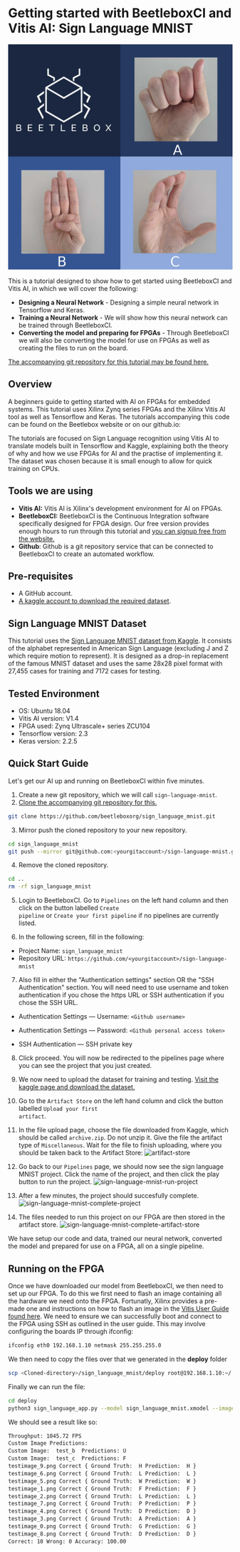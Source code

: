 # Getting started with BeetleboxCI and Vitis AI: Sign Language MNIST

![Image of Sign Language MNIST](https://github.com/beetleboxorg/sign_language_mnist/blob/master/sign_language_cover_square.jpg)

This is a tutorial designed to show how to get started using BeetleboxCI and Vitis AI, in which we will cover the following: 

- **Designing a Neural Network** - Designing a simple neural network in Tensorflow and Keras.
- **Training a Neural Network** - We will show how this neural network can be trained through BeetleboxCI.
- **Converting the model and preparing for FPGAs** - Through BeetleboxCI we will also be converting the model for use on FPGAs as well as creating the files to run on the board.


[The accompanying git repository for this tutorial may be found here.](https://github.com/beetleboxorg/sign_language_mnist)

## Overview

A beginners guide to getting started with AI on FPGAs for embedded systems. This tutorial uses Xilinx Zynq series FPGAs and the Xilinx Vitis AI tool as well as Tensorflow and Keras. The tutorials accompanying this code can be found on the Beetlebox website or on our github.io:

The tutorials are focused on Sign Language recognition using Vitis AI to translate models built in Tensorflow and Kaggle, explaining both the theory of why and how we use FPGAs for AI and the practise of implementing it. The dataset was chosen because it is small enough to allow for quick training on CPUs.

## Tools we are using
 - **Vitis AI:** Vitis AI is Xilinx's development environment for AI on FPGAs.
 - **BeetleboxCI:** BeetleboxCI is the Continuous Integration software specifically designed for FPGA design. Our free version provides enough hours to run through this tutorial and [you can signup free from the website.](https://beetlebox.org)
 - **Github**: Github is a git repository service that can be connected to BeetleboxCI to create an automated workflow.

## Pre-requisites
 - A GitHub account.
 - [A kaggle account to download the required dataset](https://www.kaggle.com/datamunge/sign-language-mnist).

## Sign Language MNIST Dataset
This tutorial uses the [Sign Language MNIST dataset from Kaggle](https://www.kaggle.com/datamunge/sign-language-mnist). It consists of the alphabet represented in American Sign Language (excluding J and Z which require motion to represent). It is designed as a drop-in replacement of the famous MNIST dataset and uses the same 28x28 pixel format with 27,455 cases for training and 7172 cases for testing.


## Tested Environment
 - OS: Ubuntu 18.04
 - Vitis AI version: V1.4
 - FPGA used: Zynq Ultrascale+ series ZCU104
 - Tensorflow version: 2.3
 - Keras version: 2.2.5

## Quick Start Guide
Let's get our AI up and running on BeetleboxCI  within five minutes.
1. Create a new git repository, which we will call <code>sign-language-mnist</code>.
2. [Clone the accompanying git repository for this.](https://github.com/beetleboxorg/sign_language_mnist)
```sh
git clone https://github.com/beetleboxorg/sign_language_mnist.git
```
3. Mirror push the cloned repository to your new repository.
```sh
cd sign_language_mnist
git push --mirror git@github.com:<yourgitaccount>/sign-language-mnist.git
```
4. Remove the cloned repository.
```sh
cd ..
rm -rf sign_language_mnist
```
5. Login to BeetleboxCI. Go to `Pipelines` on the left hand column and then click on the button labelled <code>Create pipeline</code> or <code>Create your first pipeline</code> if no pipelines are currently listed.

6. In the following screen, fill in the following:
  - Project Name: `sign_language_mnist`
  - Repository URL: `https://github.com/<yourgitaccount>/sign-language-mnist`
  

7. Also fill in either the "Authentication settings" section OR the "SSH Authentication" section. You will need need to use username and token authentication if you chose the https URL or SSH authentication if you chose the SSH URL.   
  - Authentication Settings — Username: `<Github username>`
  - Authentication Settings — Password: `<Github personal access token>`
  
  
  - SSH Authentication — SSH private key  
  
8. Click proceed. You will now be redirected to the pipelines page where you can see the project that you just created. 

9. We now need to upload the dataset for training and testing. [Visit the kaggle page and download the dataset.](https://www.kaggle.com/datamunge/sign-language-mnist)
10. Go to the <code>Artifact Store</code> on the left hand column and click the button labelled <code>Upload your first artifact</code>.
11. In the file upload page, choose the file downloaded from Kaggle, which should be called <code>archive.zip</code>. Do not unzip it. Give the file the artifact type of <code>Miscellaneous</code>. Wait for the file to finish uploading, where you should be taken back to the Artifact Store:
![artifact-store](/img/tutorial/getting-started-with-beetleboxci-and-vitis-ai/sign-language-mnist-artifact-store.png)
12. Go back to our <code>Pipelines</code> page, we should now see the sign language MNIST project. Click the name of the project, and then click the play button to run the project.
![sign-language-mnist-run-project](/img/tutorial/getting-started-with-beetleboxci-and-vitis-ai/sign-language-mnist-run-project.png)
13. After a few minutes, the project should succesfully complete.
![sign-language-mnist-complete-project](/img/tutorial/getting-started-with-beetleboxci-and-vitis-ai/sign-language-mnist-complete-project.png)
14. The files needed to run this project on our FPGA are then stored in the artifact store.
![sign-language-mnist-complete-artifact-store](/img/tutorial/getting-started-with-beetleboxci-and-vitis-ai/sign-language-mnist-complete-artifact-store.png)

We have setup our code and data, trained our neural network, converted the model and prepared for use on a FPGA, all on a single pipeline.


## Running on the FPGA
Once we have downloaded our model from BeetleboxCI, we then need to set up our FPGA. To do this we first need to flash an image containing all the hardware we need onto the FPGA. Fortunatly, Xilinx provides a pre-made one and instructions on how to flash an image in the [Vitis User Guide found here](https://www.xilinx.com/html_docs/vitis_ai/1_1/gum1570690244788.html).
We need to ensure we can successfully boot and connect to the FPGA using SSH as outlined in the user guide. This may involve configuring the boards IP through ifconfig:

```bash
ifconfig eth0 192.168.1.10 netmask 255.255.255.0

```

We then need to copy the files over that we generated in the __deploy__ folder

```bash
scp <Cloned-directory>/sign_language_mnist/deploy root@192.168.1.10:~/

```

Finally we can run the file:
```bash
cd deploy
python3 sign_language_app.py --model sign_language_mnist.xmodel --image_dir images --threads 1 -s ./test_resultguide.json

```
We should see a result like so:

```bash
Throughput: 1045.72 FPS
Custom Image Predictions:
Custom Image:  test_b  Predictions: U
Custom Image:  test_c  Predictions: F
testimage_9.png Correct { Ground Truth:  H Prediction:  H }
testimage_6.png Correct { Ground Truth:  L Prediction:  L }
testimage_5.png Correct { Ground Truth:  W Prediction:  W }
testimage_1.png Correct { Ground Truth:  F Prediction:  F }
testimage_2.png Correct { Ground Truth:  L Prediction:  L }
testimage_7.png Correct { Ground Truth:  P Prediction:  P }
testimage_4.png Correct { Ground Truth:  D Prediction:  D }
testimage_3.png Correct { Ground Truth:  A Prediction:  A }
testimage_0.png Correct { Ground Truth:  G Prediction:  G }
testimage_8.png Correct { Ground Truth:  D Prediction:  D }
Correct: 10 Wrong: 0 Accuracy: 100.00

```
